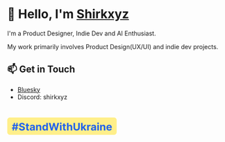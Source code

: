 # 👋 Hello, I'm [Shirkxyz](https://github.com/shirkxyz)

I'm a Product Designer, Indie Dev and AI Enthusiast.

My work primarily involves Product Design(UX/UI) and indie dev projects.

## 📫 Get in Touch 

- [Bluesky](https://bsky.app/profile/shirkxyz.bsky.social)
- Discord: shirkxyz

#
[![Stand With Ukraine](https://raw.githubusercontent.com/vshymanskyy/StandWithUkraine/main/badges/StandWithUkraine.svg)](https://stand-with-ukraine.pp.ua)

<!---
Shirkxyz/Shirkxyz is a ✨ special ✨ repository because its `README.md` (this file) appears on your GitHub profile.
You can click the Preview link to take a look at your changes.
--->
